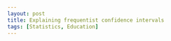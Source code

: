 ```yaml
---
layout: post
title: Explaining frequentist confidence intervals
tags: [Statistics, Education]
---
```

